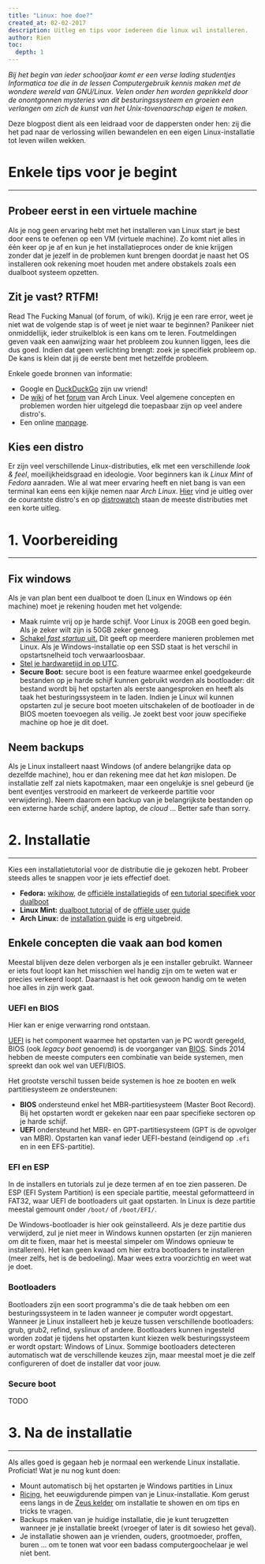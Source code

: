 ```yaml
---
title: "Linux: hoe doe?"
created_at: 02-02-2017
description: Uitleg en tips voor iedereen die linux wil installeren.
author: Rien
toc:
  depth: 1
---
```


_Bij het begin van ieder schooljaar komt er een verse lading studentjes Informatica toe die in de lessen Computergebruik kennis maken met de wondere wereld van GNU/Linux.
Velen onder hen worden geprikkeld door de onontgonnen mysteries van dit besturingssysteem en groeien een verlangen om zich de kunst van het Unix-tovenaarschap eigen te maken._

Deze blogpost dient als een leidraad voor de dappersten onder hen: zij die het pad naar de verlossing willen bewandelen en een eigen Linux-installatie tot leven willen wekken.

# Enkele tips voor je begint
---

## Probeer eerst in een virtuele machine
Als je nog geen ervaring hebt met het installeren van Linux start je best door eens te oefenen op een VM (virtuele machine).
Zo komt niet alles in één keer op je af en kun je het installatieproces onder de knie krijgen zonder dat je jezelf in de problemen kunt brengen doordat je naast het OS installeren ook rekening moet houden met andere obstakels zoals een dualboot systeem opzetten.

## Zit je vast? RTFM!
Read The Fucking Manual (of forum, of wiki).
Krijg je een rare error, weet je niet wat de volgende stap is of weet je niet waar te beginnen? Panikeer niet onmiddellijk, ieder struikelblok is een kans om te leren.
Foutmeldingen geven vaak een aanwijzing waar het probleem zou kunnen liggen, lees die dus goed.
Indien dat geen verlichting brengt: zoek je specifiek probleem op.
De kans is klein dat jij de eerste bent met hetzelfde probleem.

Enkele goede bronnen van informatie:
- Google en [DuckDuckGo](https://duckduckgo.org) zijn uw vriend!
- De [wiki](https://wiki.archlinux.org/) of het [forum](https://bbs.archlinux.org/) van Arch Linux.
Veel algemene concepten en problemen worden hier uitgelegd die toepasbaar zijn op veel andere distro's.
- Een online [manpage](http://man.he.net/).

## Kies een distro
Er zijn veel verschillende Linux-distributies, elk met een verschillende _look & feel_, moeilijkheidsgraad en ideologie.
Voor beginners kan ik *Linux Mint* of *Fedora* aanraden.
Wie al wat meer ervaring heeft en niet bang is van een terminal kan eens een kijkje nemen naar *Arch Linux*.
[Hier](https://linuxjourney.com/lesson/linux-history#) vind je uitleg over de courantste distro's en op [distrowatch](https://distrowatch.com/) staan de meeste distributies met een korte uitleg.


# 1. Voorbereiding
---

## Fix windows

Als je van plan bent een dualboot te doen (Linux en Windows op één machine) moet je rekening houden met het volgende:

- Maak ruimte vrij op je harde schijf.
Voor Linux is 20GB een goed begin.
Als je zeker wilt zijn is 50GB zeker genoeg.
- [Schakel _fast startup_ uit.](https://www.tenforums.com/tutorials/4189-fast-startup-turn-off-windows-10-a.html) Dit geeft  op meerdere manieren problemen met Linux.
Als je Windows-installatie op een SSD staat is het verschil in opstartsnelheid toch verwaarloosbaar.
- [Stel je hardwaretijd in op UTC](https://wiki.archlinux.org/index.php/time#UTC_in_Windows).
- **Secure Boot:** secure boot is een feature waarmee enkel goedgekeurde bestanden op je harde schijf kunnen gebruikt worden als bootloader: dit bestand wordt bij het opstarten als eerste aangesproken en heeft als taak het besturingssysteem in te laden.
Indien je Linux wil kunnen opstarten zul je secure boot moeten uitschakelen of de bootloader in de BIOS moeten toevoegen als veilig.
Je zoekt best voor jouw specifieke machine op hoe je dit doet.

## Neem backups
Als je Linux installeert naast Windows (of andere belangrijke data op dezelfde machine), hou er dan rekening mee dat het _kan_ mislopen.
De installatie zelf zal niets kapotmaken, maar een ongelukje is snel gebeurd (je bent eventjes verstrooid en markeert de verkeerde partitie voor verwijdering).
Neem daarom een backup van je belangrijkste bestanden op een externe harde schijf, andere laptop, de _cloud_ ...
Better safe than sorry.

# 2. Installatie
---

Kies een installatietutorial voor de distributie die je gekozen hebt.
Probeer steeds alles te snappen voor je iets effectief doet.

- **Fedora:** [wikihow](http://www.wikihow.com/Install-Fedora), de [officiële installatiegids](https://docs.fedoraproject.org/en-US/Fedora/25/html/Installation_Guide/chap-introduction.html) of [een tutorial specifiek voor dualboot](http://linuxbsdos.com/2016/12/01/dualboot-fedora-25-windows-10-on-a-computer-with-uefi-firmware/)
- **Linux Mint:** [dualboot tutorial](http://www.tecmint.com/install-linux-mint-18-alongside-windows-10-or-8-in-dualboot-uefi-mode/) of de [offiële user guide](https://www.linuxmint.com/documentation/user-guide/Cinnamon/english_18.0.pdf)
- **Arch Linux:** de [installation guide](https://wiki.archlinux.org/index.php/installation_guide) is erg uitgebreid.

## Enkele concepten die vaak aan bod komen
Meestal blijven deze delen verborgen als je een installer gebruikt.
Wanneer er iets fout loopt kan het misschien wel handig zijn om te weten wat er precies verkeerd loopt.
Daarnaast is het ook gewoon handig om te weten hoe alles in zijn werk gaat.

### UEFI en BIOS
Hier kan er enige verwarring rond ontstaan.

[UEFI](https://en.wikipedia.org/wiki/Unified_Extensible_Firmware_Interface) is het component waarmee het opstarten van je PC wordt geregeld, BIOS (ook _legacy boot_ genoemd) is de voorganger van [BIOS](https://en.wikipedia.org/wiki/BIOS).
Sinds 2014 hebben de meeste computers een combinatie van beide systemen, men spreekt dan ook wel van UEFI/BIOS.

Het grootste verschil tussen beide systemen is hoe ze booten en welk partitiesysteem ze ondersteunen:

- **BIOS** ondersteund enkel het MBR-partitiesysteem (Master Boot Record).
Bij het opstarten wordt er gekeken naar een paar specifieke sectoren op je harde schijf.
- **UEFI** ondersteund het MBR- en GPT-partitiesysteem (GPT is de opvolger van MBR).
Opstarten kan vanaf ieder UEFI-bestand (eindigend op `.efi` en in een EFS-partitie).

### EFI en ESP
In de installers en tutorials zul je deze termen af en toe zien passeren.
De ESP (EFI System Partition) is een speciale partitie, meestal geformatteerd in FAT32, waar UEFI de bootloaders uit gaat opstarten.
In Linux is deze partitie meestal gemount onder `/boot/` of `/boot/EFI/`.

De Windows-bootloader is hier ook geïnstalleerd.
Als je deze partitie dus verwijderd, zul je niet meer in Windows kunnen opstarten (er zijn manieren om dit te fixen, maar het is meestal simpeler om Windows opnieuw te installeren).
Het kan geen kwaad om hier extra bootloaders te installeren (meer zelfs, het is de bedoeling).
Maar wees extra voorzichtig en weet wat je doet.

### Bootloaders
Bootloaders zijn een soort programma's die de taak hebben om een besturingssysteem in te laden wanneer je computer wordt opgestart.
Wanneer je Linux installeert heb je keuze tussen verschillende bootloaders: grub, grub2, refind, syslinux of andere.
Bootloaders kunnen ingesteld worden zodat je tijdens het opstarten kunt kiezen welk besturingssysteem er wordt opstart: Windows of Linux.
Sommige bootloaders detecteren automatisch wat de verschillende keuzes zijn, maar meestal moet je die zelf configureren of doet de installer dat voor jouw.

### Secure boot
TODO


# 3. Na de installatie
---

Als alles goed is gegaan heb je normaal een werkende Linux installatie.
Proficiat! Wat je nu nog kunt doen:

- Mount automatisch bij het opstarten je Windows partities in Linux
- [Ricing](https://rizonrice.github.io/resources), het eeuwigdurende pimpen van je Linux-installatie.
Kom gerust eens langs in de [Zeus kelder](https://zeus.ugent.be/about/) om installatie te showen en om tips en tricks te vragen.
- Backups maken van je huidige installatie, die je kunt terugzetten wanneer je je installatie breekt (vroeger of later is dit sowieso het geval).
- Je installatie showen aan je vrienden, ouders, grootmoeder, proffen, buren ... om te tonen wat voor een badass computergoochelaar je wel niet bent.

